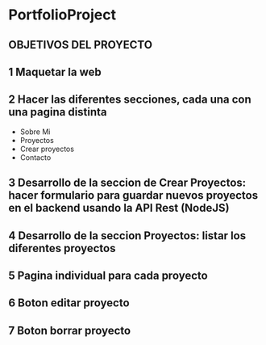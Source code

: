# PortfolioProject

## OBJETIVOS DEL PROYECTO

## 1 Maquetar la web
## 2 Hacer las diferentes secciones, cada una con una pagina distinta
  - Sobre Mi
  - Proyectos
  - Crear proyectos
  - Contacto
## 3 Desarrollo de la seccion de Crear Proyectos: hacer formulario para guardar nuevos proyectos en el backend usando la API Rest (NodeJS)
## 4 Desarrollo de la seccion Proyectos: listar los diferentes proyectos
## 5 Pagina individual para cada proyecto
## 6 Boton editar proyecto
## 7 Boton borrar proyecto
